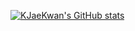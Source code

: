[![KJaeKwan's GitHub stats](https://github-readme-stats.vercel.app/api?username=KJaeKwan)](https://github.com/anuraghazra/github-readme-stats)
